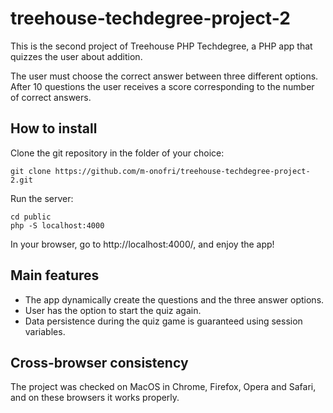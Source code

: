# treehouse-techdegree-project-2

This is the second project of Treehouse PHP Techdegree, a PHP app that quizzes the user about addition.

The user must choose the correct answer between three different options. After 10 questions the user receives a score corresponding to the number of correct answers.


## How to install 

Clone the git repository in the folder of your choice:
```
git clone https://github.com/m-onofri/treehouse-techdegree-project-2.git
```

Run the server:
```
cd public
php -S localhost:4000
```

In your browser, go to http://localhost:4000/, and enjoy the app!


 ## Main features

 * The app dynamically create the questions and the three answer options.
 * User has the option to start the quiz again.
 * Data persistence during the quiz game is guaranteed using session variables.


## Cross-browser consistency

The project was checked on MacOS in Chrome, Firefox, Opera and Safari, and on these browsers it works properly.
